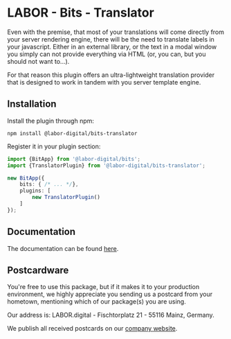 # LABOR - Bits - Translator

Even with the premise, that most of your translations will come directly from your server rendering engine,
there will be the need to translate labels in your javascript. Either in an external library, or the text in a modal window you simply can not provide everything via HTML (or, you can, but you should not want to...).

For that reason this plugin offers an ultra-lightweight translation provider that is designed to work in tandem with you server template engine.

## Installation

Install the plugin through npm:

```
npm install @labor-digital/bits-translator
```

Register it in your plugin section:

```typescript
import {BitApp} from '@labor-digital/bits';
import {TranslatorPlugin} from '@labor-digital/bits-translator';

new BitApp({
    bits: { /* ... */},
    plugins: [
        new TranslatorPlugin()
    ]
});
```

## Documentation

The documentation can be found [here](https://bits.labor.tools/guide/plugins/Translator.html).

## Postcardware

You're free to use this package, but if it makes it to your production environment, we highly appreciate you sending us a postcard from your hometown,
mentioning which of our package(s) you are using.

Our address is: LABOR.digital - Fischtorplatz 21 - 55116 Mainz, Germany.

We publish all received postcards on our [company website](https://labor.digital). 

